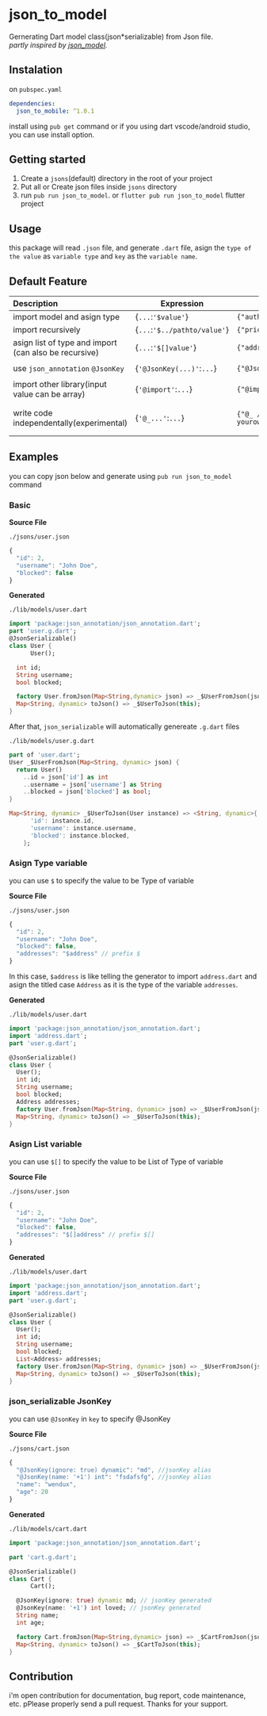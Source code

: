 # json_to_model

Gernerating Dart model class(json\*serializable) from Json file.\
_partly inspired by [json_model](https://github.com/flutterchina/json_model)._

## Instalation

on `pubspec.yaml`

```yaml
dependencies:
  json_to_mobile: ^1.0.1
```

install using `pub get` command or if you using dart vscode/android studio, you can use install option.

## Getting started

1. Create a `jsons`(default) directory in the root of your project
2. Put all or Create json files inside `jsons` directory
3. run `pub run json_to_model`. or `flutter pub run json_to_model` flutter project

## Usage

this package will read `.json` file, and generate `.dart` file, asign the `type of the value` as `variable type` and `key` as the `variable name`.

## Default Feature

| Description                                           | Expression                   | Input                                                                | Output(declaration)                                        | Output(import)                                    |
| :---------------------------------------------------- | ---------------------------- | -------------------------------------------------------------------- | ---------------------------------------------------------- | ------------------------------------------------- |
| import model and asign type                           | {`...`:`'$value'`}           | `{"auth':'$user'}`                                                   | `User auth;`                                               | `import 'user.dart'`                              |
| import recursively                                    | {`...`:`'$../pathto/value'`} | `{"price':'$../product/price'}`                                      | `Price price;`                                             | `import '../product/price.dart'`                  |
| asign list of type and import (can also be recursive) | {`...`:`'$[]value'`}         | `{"addreses':'$[]address'}`                                          | `List<Address> addreses;`                                  | `import 'address.dart'`                           |
| use `json_annotation` `@JsonKey`                      | {`'@JsonKey(...)'`:`...`}    | `{"@JsonKey(ignore: true) dynamic': 'val'}`                          | `@JsonKey(ignore: true) dynamic val;`                      | -                                                 |
| import other library(input value can be array)        | {`'@import'`:`...`}          | `{"@import':'package:otherlibrary/otherlibrary.dart'}`               | -                                                          | `import 'package:otherlibrary/otherlibrary.dart'` |
| write code independentally(experimental)              | {`'@_...'`:`...`}            | `{"@_ // any code her':',its like an escape to write yourown code'}` | `// any code her,its like an escape to write yourown code` | -                                                 |

## Examples

you can copy json below and generate using `pub run json_to_model` command

### Basic

**Source File**

`./jsons/user.json`

```js
{
  "id": 2,
  "username": "John Doe",
  "blocked": false
}
```

**Generated**

`./lib/models/user.dart`

```dart
import 'package:json_annotation/json_annotation.dart';
part 'user.g.dart';
@JsonSerializable()
class User {
      User();

  int id;
  String username;
  bool blocked;

  factory User.fromJson(Map<String,dynamic> json) => _$UserFromJson(json);
  Map<String, dynamic> toJson() => _$UserToJson(this);
}
```

After that, `json_serializable` will automatically genereate `.g.dart` files

`./lib/models/user.g.dart`

```dart
part of 'user.dart';
User _$UserFromJson(Map<String, dynamic> json) {
  return User()
    ..id = json['id'] as int
    ..username = json['username'] as String
    ..blocked = json['blocked'] as bool;
}

Map<String, dynamic> _$UserToJson(User instance) => <String, dynamic>{
      'id': instance.id,
      'username': instance.username,
      'blocked': instance.blocked,
    };
```

### Asign Type variable

you can use `$` to specify the value to be Type of variable

**Source File**

`./jsons/user.json`

```js
{
  "id": 2,
  "username": "John Doe",
  "blocked": false,
  "addresses": "$address" // prefix $
}
```

In this case, `$address` is like telling the generator to import `address.dart` and asign the titled case `Address` as it is the type of the variable `addresses`.

**Generated**

`./lib/models/user.dart`

```dart
import 'package:json_annotation/json_annotation.dart';
import 'address.dart';
part 'user.g.dart';

@JsonSerializable()
class User {
  User();
  int id;
  String username;
  bool blocked;
  Address addresses;
  factory User.fromJson(Map<String, dynamic> json) => _$UserFromJson(json);
  Map<String, dynamic> toJson() => _$UserToJson(this);
}
```

### Asign List<Type> variable

you can use `$[]` to specify the value to be List of Type of variable

**Source File**

`./jsons/user.json`

```js
{
  "id": 2,
  "username": "John Doe",
  "blocked": false,
  "addresses": "$[]address" // prefix $[]
}
```

**Generated**

`./lib/models/user.dart`

```dart
import 'package:json_annotation/json_annotation.dart';
import 'address.dart';
part 'user.g.dart';

@JsonSerializable()
class User {
  User();
  int id;
  String username;
  bool blocked;
  List<Address> addresses;
  factory User.fromJson(Map<String, dynamic> json) => _$UserFromJson(json);
  Map<String, dynamic> toJson() => _$UserToJson(this);
}
```

### json_serializable JsonKey

you can use `@JsonKey` in `key` to specify @JsonKey

**Source File**

`./jsons/cart.json`

```js
{
  "@JsonKey(ignore: true) dynamic": "md", //jsonKey alias
  "@JsonKey(name: '+1') int": "fsdafsfg", //jsonKey alias
  "name": "wendux",
  "age": 20
}
```

**Generated**

`./lib/models/cart.dart`

```dart
import 'package:json_annotation/json_annotation.dart';

part 'cart.g.dart';

@JsonSerializable()
class Cart {
      Cart();

  @JsonKey(ignore: true) dynamic md; // jsonKey generated
  @JsonKey(name: '+1') int loved; // jsonKey generated
  String name;
  int age;

  factory Cart.fromJson(Map<String,dynamic> json) => _$CartFromJson(json);
  Map<String, dynamic> toJson() => _$CartToJson(this);
}

```

## Contribution

i'm open contribution for documentation, bug report, code maintenance, etc. pPlease properly send a pull request. Thanks for your support.
